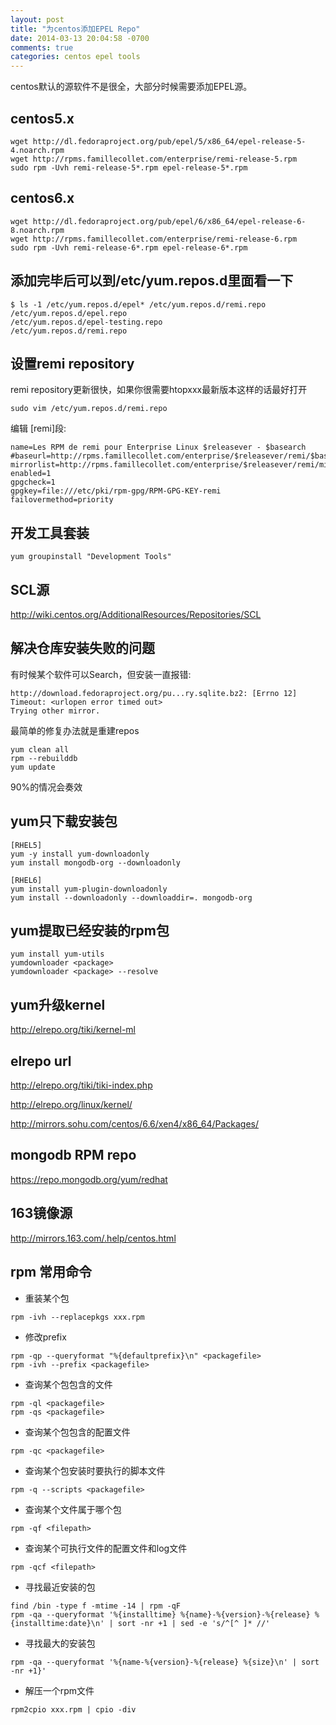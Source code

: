 ```yaml
---
layout: post
title: "为centos添加EPEL Repo"
date: 2014-03-13 20:04:58 -0700
comments: true
categories: centos epel tools
---
```


centos默认的源软件不是很全，大部分时候需要添加EPEL源。

## centos5.x

    wget http://dl.fedoraproject.org/pub/epel/5/x86_64/epel-release-5-4.noarch.rpm
    wget http://rpms.famillecollet.com/enterprise/remi-release-5.rpm
    sudo rpm -Uvh remi-release-5*.rpm epel-release-5*.rpm

## centos6.x

    wget http://dl.fedoraproject.org/pub/epel/6/x86_64/epel-release-6-8.noarch.rpm
    wget http://rpms.famillecollet.com/enterprise/remi-release-6.rpm
    sudo rpm -Uvh remi-release-6*.rpm epel-release-6*.rpm

## 添加完毕后可以到/etc/yum.repos.d里面看一下

    $ ls -1 /etc/yum.repos.d/epel* /etc/yum.repos.d/remi.repo
    /etc/yum.repos.d/epel.repo
    /etc/yum.repos.d/epel-testing.repo
    /etc/yum.repos.d/remi.repo

## 设置remi repository

remi repository更新很快，如果你很需要htopxxx最新版本这样的话最好打开

    sudo vim /etc/yum.repos.d/remi.repo

编辑 [remi]段:

    name=Les RPM de remi pour Enterprise Linux $releasever - $basearch
    #baseurl=http://rpms.famillecollet.com/enterprise/$releasever/remi/$basearch/
    mirrorlist=http://rpms.famillecollet.com/enterprise/$releasever/remi/mirror
    enabled=1
    gpgcheck=1
    gpgkey=file:///etc/pki/rpm-gpg/RPM-GPG-KEY-remi
    failovermethod=priority

## 开发工具套装

    yum groupinstall "Development Tools"

## SCL源

http://wiki.centos.org/AdditionalResources/Repositories/SCL

## 解决仓库安装失败的问题

有时候某个软件可以Search，但安装一直报错:

    http://download.fedoraproject.org/pu...ry.sqlite.bz2: [Errno 12] Timeout: <urlopen error timed out>
    Trying other mirror.

最简单的修复办法就是重建repos

    yum clean all
    rpm --rebuilddb
    yum update

90%的情况会奏效

## yum只下载安装包

    [RHEL5]
    yum -y install yum-downloadonly
    yum install mongodb-org --downloadonly

    [RHEL6]
    yum install yum-plugin-downloadonly
    yum install --downloadonly --downloaddir=. mongodb-org

## yum提取已经安装的rpm包

    yum install yum-utils
    yumdownloader <package>
    yumdownloader <package> --resolve

## yum升级kernel

http://elrepo.org/tiki/kernel-ml

##  elrepo url

http://elrepo.org/tiki/tiki-index.php

http://elrepo.org/linux/kernel/

http://mirrors.sohu.com/centos/6.6/xen4/x86_64/Packages/

## mongodb RPM repo

https://repo.mongodb.org/yum/redhat

## 163镜像源

http://mirrors.163.com/.help/centos.html


## rpm 常用命令

* 重装某个包

```
rpm -ivh --replacepkgs xxx.rpm
```

* 修改prefix

```
rpm -qp --queryformat "%{defaultprefix}\n" <packagefile>
rpm -ivh --prefix <packagefile>
```

* 查询某个包包含的文件

```
rpm -ql <packagefile>
rpm -qs <packagefile>
```

* 查询某个包包含的配置文件

```
rpm -qc <packagefile>
```

* 查询某个包安装时要执行的脚本文件

```
rpm -q --scripts <packagefile>
```


* 查询某个文件属于哪个包

```
rpm -qf <filepath>
```

* 查询某个可执行文件的配置文件和log文件

```
rpm -qcf <filepath>
```

* 寻找最近安装的包
```
find /bin -type f -mtime -14 | rpm -qF
rpm -qa --queryformat '%{installtime} %{name}-%{version}-%{release} %{installtime:date}\n' | sort -nr +1 | sed -e 's/^[^ ]* //'
```

* 寻找最大的安装包
```
rpm -qa --queryformat '%{name-%{version}-%{release} %{size}\n' | sort -nr +1}'
```

* 解压一个rpm文件
```
rpm2cpio xxx.rpm | cpio -div
```
